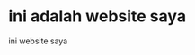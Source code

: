 <!DOCTYPE html>
<html>
<head>
<title>ini adalah judul</title>
<head>

<body>
<h1>ini adalah website saya</h1>
<p>ini website saya</p>
</body>

</html>
